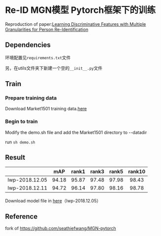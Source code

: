 # Re-ID MGN模型 Pytorch框架下的训练
Reproduction of paper:[Learning Discriminative Features with Multiple Granularities for Person Re-Identification](https://arxiv.org/abs/1804.01438v1)

## Dependencies

环境配置见`requirements.txt`文件

另，在utils文件夹下新建一个空的`__init__.py`文件

## Train

### Prepare training data

Download Market1501 training data.[here](http://www.liangzheng.org/Project/project_reid.html)

### Begin to train

Modify the demo.sh file and add the Market1501 directory to --datadir

run `sh demo.sh`

##  Result

|  | mAP | rank1 | rank3 | rank5 | rank10 |
| :------: | :------: | :------: | :------: | :------: | :------: |
|lwp-2018.12.05| 94.18 | 95.87 | 97.48 | 97.98 | 98.43 |
|lwp-2018.12.11| 94.72 | 96.14 | 97.80 | 98.16 | 98.78 |

Download model file in [here](https://drive.google.com/open?id=1gb3iViwOS0dxvjM_X7O1LNafpA2iH9qS)（lwp-2018.12.05）

## Reference

fork of https://github.com/seathiefwang/MGN-pytorch
